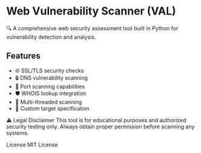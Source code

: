 # Web Vulnerability Scanner (VAL)

🔍 A comprehensive web security assessment tool built in Python for vulnerability detection and analysis.

## Features
- 🌐 SSL/TLS security checks
- 🔒 DNS vulnerability scanning
- 📡 Port scanning capabilities
- 🛡️ WHOIS lookup integration
- 🚀 Multi-threaded scanning
- 🎯 Custom target specification

⚠️ Legal Disclaimer
This tool is for educational purposes and authorized security testing only. Always obtain proper permission before scanning any systems.

License
MIT License
